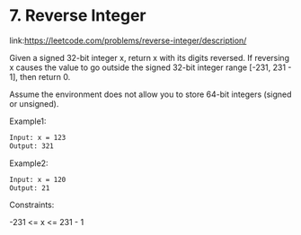 
# 7. Reverse Integer










link:https://leetcode.com/problems/reverse-integer/description/

Given a signed 32-bit integer x, return x with its digits reversed. If reversing x causes the value to go outside the signed 32-bit integer range [-231, 231 - 1], then return 0.

Assume the environment does not allow you to store 64-bit integers (signed or unsigned).






Example1:
```bash
Input: x = 123
Output: 321


```

Example2:
```bash
Input: x = 120
Output: 21


```









Constraints:

-231 <= x <= 231 - 1
